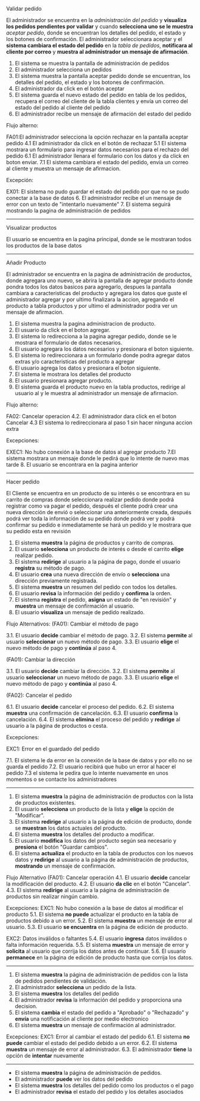 Validar pedido

El administrador se encuentra en la *administración del pedido* y **visualiza los pedidos pendientes por validar** y cuando **selecciona uno se le muestra** *aceptar pedido*, donde se encuentran los detalles del pedido, el estado y los botones de confirmación. El administrador seleccionara aceptar y el **sistema cambiara el estado del pedido** en la *tabla de pedidos*, **notificara al cliente por correo** y **muestra al administrador un mensaje de afirmación**.

1. El sistema se muestra la pantalla de administración de pedidos
2. El administrador selecciona un pedidos
3. El sistema muestra la pantalla aceptar pedido donde se encuentran, los detalles del pedido, el estado y los botones de confirmación.
4. El administrador da click en el botón aceptar
5. El sistema guarda el nuevo estado del pedido en tabla de los pedidos, recupera el correo del cliente de la tabla clientes y envía un correo del estado del pedido al cliente del pedido
6. El administrador recibe un mensaje de afirmación del estado del pedido

Flujo alterno:

FA01:El administrador selecciona la opción rechazar en la pantalla aceptar pedido
	4.1 El administrador da click en el botón de rechazar
	5.1 El sistema mostrara un formulario para ingresar datos necesarios para el rechazo del pedido
	6.1 El administrador llenara el formulario con los datos y da click en boton enviar.
	7.1 El sistema cambiara el estado del pedido, envia un correo al cliente y muestra un mensaje de afirmacion.

Excepción:

EX01: El sistema no pudo guardar el estado del pedido por que no se pudo conectar a la base de datos
	6. El administrador recibe el un mensaje de error con un texto de "intentarlo nuevamente"
	7. El sistema seguirá mostrando la pagina de administración de pedidos

---
Visualizar productos

El usuario se encuentra en la pagina principal, donde se le mostraran todos los productos de la base datos


----
Añadir Producto

El administrador se encuentra en la pagina de administración de productos, donde agregara uno nuevo, se abrira la pantalla de agregar producto donde pondra todos los datos basicos para agregarlo, despues la pantalla cambiara a caracteristicas del producto y agregara los datos que guste el administrador agregar y por ultimo finalizara la accion, agregando el producto a tabla productos y por ultimo el administrador podra ver un mensaje de afirmacion.


1. El sistema muestra la pagina administracion de producto.
2. El usuario da click en el boton agregar.
3. El sistema lo redirecciona  a la pagina agregar pedido, donde se le mostrara el formulario de datos necesarios.
4. El usuario agregara los datos necesarios y presionara el boton siguiente.
5. El sistema lo redireccionara a un formulario donde podra agregar datos extras y/o caracteristicas del producto a agregar
6. El usuario agrega los datos y presionara el boton siguiente.
7. El sistema le mostrara los detalles del producto 
8. El usuario presionara agregar producto.
9. El sistema guarda el producto nuevo en la tabla productos, redirige al usuario al  y le muestra al administrador un mensaje de afirmacion.

Flujo alterno:

FA02: Cancelar operacion
	4.2. El administrador dara click en el boton Cancelar
	4.3 El sistema lo redireccionara al paso 1 sin hacer ninguna accion extra

Excepciones:

EXEC1: No hubo conexión a la base de datos al agregar producto
	7.El sistema mostrara un mensaje donde le pedirá que lo intente de nuevo mas tarde
	8. El usuario se encontrara en la pagina anterior

----
Hacer pedido

El Cliente se encuentra en un producto de su interés o se encontrara en su carrito de compras donde seleccionara realizar pedido donde podrá registrar como va pagar el pedido, después el cliente podrá crear una nueva dirección de envió o seleccionar una anteriormente creada, después podrá ver toda la información de su pedido donde podrá ver y podrá confirmar su pedido e inmediatamente se hará un pedido y le mostrara que su pedido esta en revisión

1. El sistema **muestra** la página de productos y carrito de compras.
2. El usuario **selecciona** un producto de interés o desde el carrito **elige** realizar pedido.
3. El sistema **redirige** al usuario a la página de pago, donde el usuario **registra** su método de pago.
4. El usuario **crea** una nueva dirección de envío o **selecciona** una dirección previamente registrada.
5. El sistema **muestra** un resumen del pedido con todos los detalles.
6. El usuario **revisa** la información del pedido y **confirma** la orden.
7. El sistema **registra** el pedido, **asigna** un estado de "en revisión" y **muestra** un mensaje de confirmación al usuario.
8. El usuario **visualiza** un mensaje de pedido realizado.

Flujo Alternativos:
(FA01): Cambiar el método de pago

3.1. El usuario **decide** cambiar el método de pago.
3.2. El sistema **permite** al usuario **seleccionar** un nuevo método de pago.
3.3. El usuario **elige** el nuevo método de pago y **continúa** al paso 4.

(FA01): Cambiar la dirección

3.1. El usuario **decide** cambiar la dirección.
3.2. El sistema **permite** al usuario **seleccionar** un nuevo método de pago.
3.3. El usuario **elige** el nuevo método de pago y **continúa** al paso 4.

(FA02): Cancelar el pedido

6.1. El usuario **decide** cancelar el proceso del pedido.
6.2. El sistema **muestra** una confirmación de cancelación.
6.3. El usuario **confirma** la cancelación.
6.4. El sistema **elimina** el proceso del pedido y **redirige** al usuario a la página de productos o cesta.

Excepciones:

EXC1: Error en el guardado del pedido

7.1. El sistema le da error en la conexión de la base de datos y por ello no se guarda el pedido
7.2. El usuario recibirá que hubo un error al hacer el pedido
7.3 el sistema le pedira que lo intente nuevamente en unos momentos o se contacte los administradores

____

1. El sistema **muestra** la página de administración de productos con la lista de productos existentes.
2. El usuario **selecciona** un producto de la lista y **elige** la opción de "Modificar".
3. El sistema **redirige** al usuario a la página de edición de producto, donde se **muestran** los datos actuales del producto.
4. El sistema **muestra** los detalles del producto a modificar.
5. El usuario **modifica** los datos del producto según sea necesario y **presiona** el botón "Guardar cambios".
6. El sistema **actualiza** el producto en la tabla de productos con los nuevos datos y **redirige** al usuario a la página de administración de productos, **mostrando** un mensaje de confirmación.

Flujo Alternativo (FA01): Cancelar operación 4.1. El usuario **decide** cancelar la modificación del producto. 4.2. El usuario **da clic** en el botón "Cancelar". 4.3. El sistema **redirige** al usuario a la página de administración de productos sin realizar ningún cambio.

Excepciones: EXC1: No hubo conexión a la base de datos al modificar el producto 5.1. El sistema **no puede** actualizar el producto en la tabla de productos debido a un error. 5.2. El sistema **muestra** un mensaje de error al usuario. 5.3. El usuario **se encuentra** en la página de edición de producto.

EXC2: Datos inválidos o faltantes 5.4. El usuario **ingresa** datos inválidos o falta información requerida. 5.5. El sistema **muestra** un mensaje de error y **solicita** al usuario que corrija los datos antes de continuar. 5.6. El usuario **permanece** en la página de edición de producto hasta que corrija los datos.

----

1. El sistema **muestra** la página de administración de pedidos con la lista de pedidos pendientes de validación.
2. El administrador **selecciona** un pedido de la lista.
3. El sistema **muestra** los detalles del pedido 
4. El administrador **revisa** la información del pedido y proporciona una decision.
6. El sistema **cambia** el estado del pedido a "Aprobado" o "Rechazado" y **envía** una notificación al cliente por medio electronico
7. El sistema **muestra** un mensaje de confirmación al administrador.


Excepciones: EXC1: Error al cambiar el estado del pedido 
6.1. El sistema **no puede** cambiar el estado del pedido debido a un error. 
6.2. El sistema **muestra** un mensaje de error al administrador. 
6.3. El administrador **tiene** la opción de **intentar** nuevamente


----
- El sistema **muestra** la página de administración de pedidos.
- El administrador **puede** ver los datos del pedido
- El sistema **muestra** los detalles del pedido como los productos o el pago
- El administrador **revisa** el estado del pedido y los detalles asociados
